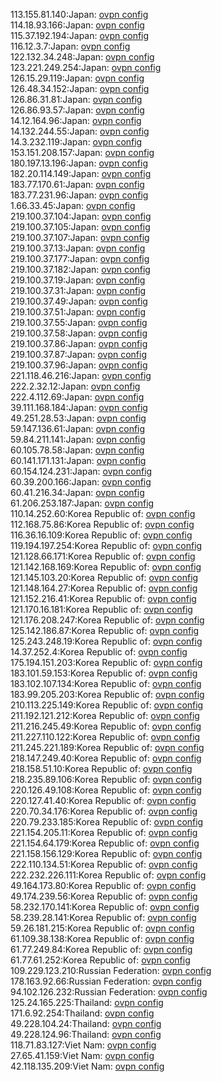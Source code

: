 113.155.81.140:Japan: [ovpn config](vpn/113_155_81_140.ovpn)  
114.18.93.166:Japan: [ovpn config](vpn/114_18_93_166.ovpn)  
115.37.192.194:Japan: [ovpn config](vpn/115_37_192_194.ovpn)  
116.12.3.7:Japan: [ovpn config](vpn/116_12_3_7.ovpn)  
122.132.34.248:Japan: [ovpn config](vpn/122_132_34_248.ovpn)  
123.221.249.254:Japan: [ovpn config](vpn/123_221_249_254.ovpn)  
126.15.29.119:Japan: [ovpn config](vpn/126_15_29_119.ovpn)  
126.48.34.152:Japan: [ovpn config](vpn/126_48_34_152.ovpn)  
126.86.31.81:Japan: [ovpn config](vpn/126_86_31_81.ovpn)  
126.86.93.57:Japan: [ovpn config](vpn/126_86_93_57.ovpn)  
14.12.164.96:Japan: [ovpn config](vpn/14_12_164_96.ovpn)  
14.132.244.55:Japan: [ovpn config](vpn/14_132_244_55.ovpn)  
14.3.232.119:Japan: [ovpn config](vpn/14_3_232_119.ovpn)  
153.151.208.157:Japan: [ovpn config](vpn/153_151_208_157.ovpn)  
180.197.13.196:Japan: [ovpn config](vpn/180_197_13_196.ovpn)  
182.20.114.149:Japan: [ovpn config](vpn/182_20_114_149.ovpn)  
183.77.170.61:Japan: [ovpn config](vpn/183_77_170_61.ovpn)  
183.77.231.96:Japan: [ovpn config](vpn/183_77_231_96.ovpn)  
1.66.33.45:Japan: [ovpn config](vpn/1_66_33_45.ovpn)  
219.100.37.104:Japan: [ovpn config](vpn/219_100_37_104.ovpn)  
219.100.37.105:Japan: [ovpn config](vpn/219_100_37_105.ovpn)  
219.100.37.107:Japan: [ovpn config](vpn/219_100_37_107.ovpn)  
219.100.37.13:Japan: [ovpn config](vpn/219_100_37_13.ovpn)  
219.100.37.177:Japan: [ovpn config](vpn/219_100_37_177.ovpn)  
219.100.37.182:Japan: [ovpn config](vpn/219_100_37_182.ovpn)  
219.100.37.19:Japan: [ovpn config](vpn/219_100_37_19.ovpn)  
219.100.37.31:Japan: [ovpn config](vpn/219_100_37_31.ovpn)  
219.100.37.49:Japan: [ovpn config](vpn/219_100_37_49.ovpn)  
219.100.37.51:Japan: [ovpn config](vpn/219_100_37_51.ovpn)  
219.100.37.55:Japan: [ovpn config](vpn/219_100_37_55.ovpn)  
219.100.37.58:Japan: [ovpn config](vpn/219_100_37_58.ovpn)  
219.100.37.86:Japan: [ovpn config](vpn/219_100_37_86.ovpn)  
219.100.37.87:Japan: [ovpn config](vpn/219_100_37_87.ovpn)  
219.100.37.96:Japan: [ovpn config](vpn/219_100_37_96.ovpn)  
221.118.46.216:Japan: [ovpn config](vpn/221_118_46_216.ovpn)  
222.2.32.12:Japan: [ovpn config](vpn/222_2_32_12.ovpn)  
222.4.112.69:Japan: [ovpn config](vpn/222_4_112_69.ovpn)  
39.111.168.184:Japan: [ovpn config](vpn/39_111_168_184.ovpn)  
49.251.28.53:Japan: [ovpn config](vpn/49_251_28_53.ovpn)  
59.147.136.61:Japan: [ovpn config](vpn/59_147_136_61.ovpn)  
59.84.211.141:Japan: [ovpn config](vpn/59_84_211_141.ovpn)  
60.105.78.58:Japan: [ovpn config](vpn/60_105_78_58.ovpn)  
60.141.171.131:Japan: [ovpn config](vpn/60_141_171_131.ovpn)  
60.154.124.231:Japan: [ovpn config](vpn/60_154_124_231.ovpn)  
60.39.200.166:Japan: [ovpn config](vpn/60_39_200_166.ovpn)  
60.41.216.34:Japan: [ovpn config](vpn/60_41_216_34.ovpn)  
61.206.253.187:Japan: [ovpn config](vpn/61_206_253_187.ovpn)  
110.14.252.60:Korea Republic of: [ovpn config](vpn/110_14_252_60.ovpn)  
112.168.75.86:Korea Republic of: [ovpn config](vpn/112_168_75_86.ovpn)  
116.36.16.109:Korea Republic of: [ovpn config](vpn/116_36_16_109.ovpn)  
119.194.197.254:Korea Republic of: [ovpn config](vpn/119_194_197_254.ovpn)  
121.128.66.171:Korea Republic of: [ovpn config](vpn/121_128_66_171.ovpn)  
121.142.168.169:Korea Republic of: [ovpn config](vpn/121_142_168_169.ovpn)  
121.145.103.20:Korea Republic of: [ovpn config](vpn/121_145_103_20.ovpn)  
121.148.164.27:Korea Republic of: [ovpn config](vpn/121_148_164_27.ovpn)  
121.152.216.41:Korea Republic of: [ovpn config](vpn/121_152_216_41.ovpn)  
121.170.16.181:Korea Republic of: [ovpn config](vpn/121_170_16_181.ovpn)  
121.176.208.247:Korea Republic of: [ovpn config](vpn/121_176_208_247.ovpn)  
125.142.186.87:Korea Republic of: [ovpn config](vpn/125_142_186_87.ovpn)  
125.243.248.19:Korea Republic of: [ovpn config](vpn/125_243_248_19.ovpn)  
14.37.252.4:Korea Republic of: [ovpn config](vpn/14_37_252_4.ovpn)  
175.194.151.203:Korea Republic of: [ovpn config](vpn/175_194_151_203.ovpn)  
183.101.59.153:Korea Republic of: [ovpn config](vpn/183_101_59_153.ovpn)  
183.102.107.134:Korea Republic of: [ovpn config](vpn/183_102_107_134.ovpn)  
183.99.205.203:Korea Republic of: [ovpn config](vpn/183_99_205_203.ovpn)  
210.113.225.149:Korea Republic of: [ovpn config](vpn/210_113_225_149.ovpn)  
211.192.121.212:Korea Republic of: [ovpn config](vpn/211_192_121_212.ovpn)  
211.216.245.49:Korea Republic of: [ovpn config](vpn/211_216_245_49.ovpn)  
211.227.110.122:Korea Republic of: [ovpn config](vpn/211_227_110_122.ovpn)  
211.245.221.189:Korea Republic of: [ovpn config](vpn/211_245_221_189.ovpn)  
218.147.249.40:Korea Republic of: [ovpn config](vpn/218_147_249_40.ovpn)  
218.158.51.10:Korea Republic of: [ovpn config](vpn/218_158_51_10.ovpn)  
218.235.89.106:Korea Republic of: [ovpn config](vpn/218_235_89_106.ovpn)  
220.126.49.108:Korea Republic of: [ovpn config](vpn/220_126_49_108.ovpn)  
220.127.41.40:Korea Republic of: [ovpn config](vpn/220_127_41_40.ovpn)  
220.70.34.176:Korea Republic of: [ovpn config](vpn/220_70_34_176.ovpn)  
220.79.233.185:Korea Republic of: [ovpn config](vpn/220_79_233_185.ovpn)  
221.154.205.11:Korea Republic of: [ovpn config](vpn/221_154_205_11.ovpn)  
221.154.64.179:Korea Republic of: [ovpn config](vpn/221_154_64_179.ovpn)  
221.158.156.129:Korea Republic of: [ovpn config](vpn/221_158_156_129.ovpn)  
222.110.134.51:Korea Republic of: [ovpn config](vpn/222_110_134_51.ovpn)  
222.232.226.111:Korea Republic of: [ovpn config](vpn/222_232_226_111.ovpn)  
49.164.173.80:Korea Republic of: [ovpn config](vpn/49_164_173_80.ovpn)  
49.174.239.56:Korea Republic of: [ovpn config](vpn/49_174_239_56.ovpn)  
58.232.170.141:Korea Republic of: [ovpn config](vpn/58_232_170_141.ovpn)  
58.239.28.141:Korea Republic of: [ovpn config](vpn/58_239_28_141.ovpn)  
59.26.181.215:Korea Republic of: [ovpn config](vpn/59_26_181_215.ovpn)  
61.109.38.138:Korea Republic of: [ovpn config](vpn/61_109_38_138.ovpn)  
61.77.249.84:Korea Republic of: [ovpn config](vpn/61_77_249_84.ovpn)  
61.77.61.252:Korea Republic of: [ovpn config](vpn/61_77_61_252.ovpn)  
109.229.123.210:Russian Federation: [ovpn config](vpn/109_229_123_210.ovpn)  
178.163.92.66:Russian Federation: [ovpn config](vpn/178_163_92_66.ovpn)  
94.102.126.232:Russian Federation: [ovpn config](vpn/94_102_126_232.ovpn)  
125.24.165.225:Thailand: [ovpn config](vpn/125_24_165_225.ovpn)  
171.6.92.254:Thailand: [ovpn config](vpn/171_6_92_254.ovpn)  
49.228.104.24:Thailand: [ovpn config](vpn/49_228_104_24.ovpn)  
49.228.124.96:Thailand: [ovpn config](vpn/49_228_124_96.ovpn)  
118.71.83.127:Viet Nam: [ovpn config](vpn/118_71_83_127.ovpn)  
27.65.41.159:Viet Nam: [ovpn config](vpn/27_65_41_159.ovpn)  
42.118.135.209:Viet Nam: [ovpn config](vpn/42_118_135_209.ovpn)  
